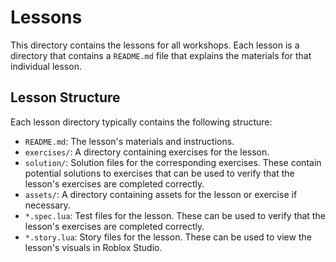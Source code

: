 # Lessons

This directory contains the lessons for all workshops. Each lesson is a
directory that contains a `README.md` file that explains the materials for that
individual lesson.

## Lesson Structure

Each lesson directory typically contains the following structure:

- `README.md`: The lesson's materials and instructions.
- `exercises/`: A directory containing exercises for the lesson.
- `solution/`: Solution files for the corresponding exercises. These contain
  potential solutions to exercises that can be used to verify that the lesson's
  exercises are completed correctly.
- `assets/`: A directory containing assets for the lesson or exercise if
  necessary.
- `*.spec.lua`: Test files for the lesson. These can be used to verify that the
  lesson's exercises are completed correctly.
- `*.story.lua`: Story files for the lesson. These can be used to view the
  lesson's visuals in Roblox Studio.
